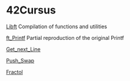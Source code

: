 # 42Cursus
[Libft](https://github.com/Aerly-Lex/42Cursus/tree/main/01-libft) Compilation of functions and utilities

[ft_Printf](https://github.com/Aerly-Lex/42Cursus/tree/main/02-ft_printf) Partial reproduction of the original Printf

[Get_next_Line](https://github.com/Aerly-Lex/42Cursus/tree/main/03-get_next_line) 

[Push_Swap](https://github.com/Aerly-Lex/42Cursus/tree/main/05-push_swap)

[Fractol](https://github.com/Aerly-Lex/42Cursus/tree/main/06-fractol) 
